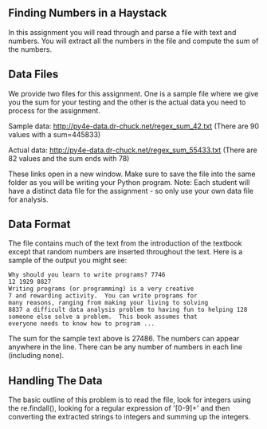 ## Finding Numbers in a Haystack

In this assignment you will read through and parse a file with text and numbers. You will extract all the numbers in the file and compute the sum of the numbers.

## Data Files

We provide two files for this assignment. One is a sample file where we give you the sum for your testing and the other is the actual data you need to process for the assignment.

Sample data: http://py4e-data.dr-chuck.net/regex_sum_42.txt (There are 90 values with a sum=445833)

Actual data: http://py4e-data.dr-chuck.net/regex_sum_55433.txt (There are 82 values and the sum ends with 78)

These links open in a new window. Make sure to save the file into the same folder as you will be writing your Python program. Note: Each student will have a distinct data file for the assignment - so only use your own data file for analysis.

## Data Format

The file contains much of the text from the introduction of the textbook except that random numbers are inserted throughout the text. Here is a sample of the output you might see:

<pre>
<code>Why should you learn to write programs? 7746
12 1929 8827
Writing programs (or programming) is a very creative 
7 and rewarding activity.  You can write programs for 
many reasons, ranging from making your living to solving
8837 a difficult data analysis problem to having fun to helping 128
someone else solve a problem.  This book assumes that 
everyone needs to know how to program ...</code>
</pre>

The sum for the sample text above is 27486. The numbers can appear anywhere in the line. There can be any number of numbers in each line (including none).

## Handling The Data

The basic outline of this problem is to read the file, look for integers using the re.findall(), looking for a regular expression of '[0-9]+' and then converting the extracted strings to integers and summing up the integers.
